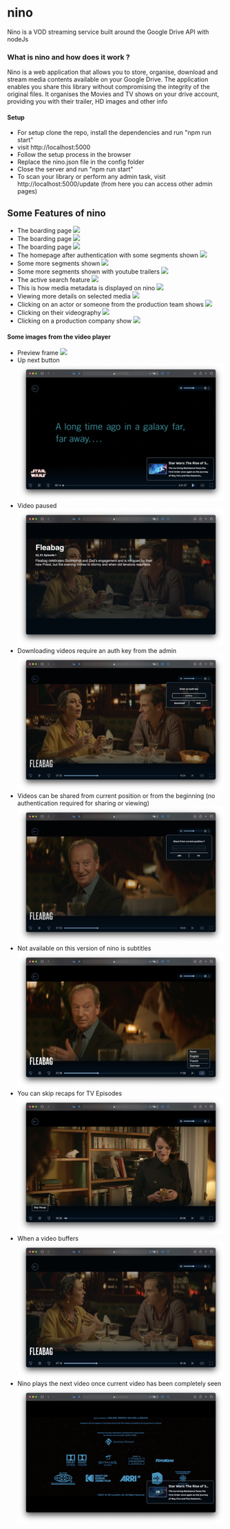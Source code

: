 # nino
Nino is a VOD streaming service built around the Google Drive API with nodeJs

### What is nino and how does it work ?
Nino is a web application that allows you to store, organise, download and stream media contents available on your Google Drive.
The application enables you share this library without compromising the integrity of the original files.
It organises the Movies and TV shows on your drive account, providing you with their trailer, HD images and other info

#### Setup
* For setup clone the repo, install the dependencies and run "npm run start"
* visit http://localhost:5000
* Follow the setup process in the browser
* Replace the nino.json file in the config folder
* Close the server and run "npm run start" 
* To scan your library or perform any admin task, visit http://localhost:5000/update (from here you can access other admin pages)

## Some Features of nino
* The boarding page ![](art/1.png)
* The boarding page ![](art/2.png)
* The boarding page ![](art/3.png)
* The homepage after authentication with some segments shown ![](art/4.png)
* Some more segments shown ![](art/6.png)
* Some more segments shown with youtube trailers ![](art/16.png)
* The active search feature ![](art/5.png)
* This is how media metadata is displayed on nino  ![](art/7.png)
* Viewing more details on selected media ![](art/8.png)
* Clicking on an actor or someone from the production team shows ![](art/9.png)
* Clicking on their videography ![](art/10.png)
* Clicking on a production company show ![](art/17.png)

#### Some images from the video player
* Preview frame ![](art/21.png)
* Up next button ![](art/11.png)
* Video paused ![](art/12.png)
* Downloading videos require an auth key from the admin ![](art/13.png)
* Videos can be shared from current position or from the beginning (no authentication required for sharing or viewing) ![](art/14.png)
* Not available on this version of nino is subtitles ![](art/15.png)
* You can skip recaps for TV Episodes ![](art/18.png)
* When a video buffers ![](art/19.png)
* Nino plays the next video once current video has been completely seen ![](art/20.png)

